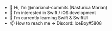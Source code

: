 - 👋 Hi, I’m @marianul-commits (Nasturica Marian)
- 👀 I’m interested in Swift / iOS development
- 🌱 I’m currently learning Swift & SwiftUI
- 📫 How to reach me -> Discord: IceBoy#5808

<!---
marianul-commits/marianul-commits is a ✨ special ✨ repository because its `README.md` (this file) appears on your GitHub profile.
You can click the Preview link to take a look at your changes.
--->
